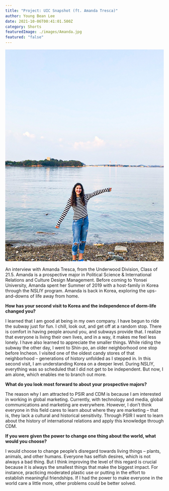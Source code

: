 ```yaml
---
title: "Project: UIC Snapshot (ft. Amanda Tresca)"
author: Young Bean Lee
date: 2021-10-06T00:41:01.500Z
category: Shorts
featuredImage: ./images/Amanda.jpg
featured: "false"
---
```

![Amanda Tresca](images/amanda.jpg)

An interview with Amanda Tresca, from the Underwood Division, Class of 21.5. Amanda is a prospective major in Political Science & International Relations and Culture Design Management. Before coming to Yonsei University, Amanda spent her Summer of 2019 with a host-family in Korea through the NSLIY program. Amanda is back in Korea, exploring the ups-and-downs of life away from home.

**How has your second visit to Korea and the independence of dorm-life changed you?**

I learned that I am good at being in my own company. I have begun to ride the subway just for fun. I chill, look out, and get off at a random stop. There is comfort in having people around you, and subways provide that. I realize that everyone is living their own lives, and in a way, it makes me feel less lonely. I have also learned to appreciate the smaller things. While riding the subway the other day, I went to Shin-po, an older neighborhood one stop before Incheon. I visited one of the oldest candy stores of that neighborhood – generations of history unfolded as I stepped in. In this second visit, I am understanding Korea on a deeper level. During NSLIY, everything was so scheduled that I did not get to be independent. But now, I am alone, which enables me to branch out more.

**What do you look most forward to about your prospective majors?**

The reason why I am attracted to PSIR and CDM is because I am interested in working in global marketing. Currently, with technology and media, global communications and marketing are everywhere. However, I don’t think everyone in this field cares to learn about where they are marketing – that is, they lack a cultural and historical sensitivity. Through PSIR I want to learn about the history of international relations and apply this knowledge through CDM.

**If you were given the power to change one thing about the world, what would you choose?**

I would choose to change people’s disregard towards living things – plants, animals, and other humans. Everyone has selfish desires, which is not always a bad thing. But I think improving the level of this regard is crucial because it is always the smallest things that make the biggest impact. For instance, practicing moderated plastic use or putting in the effort to establish meaningful friendships. If I had the power to make everyone in the world care a little more, other problems could be better solved.